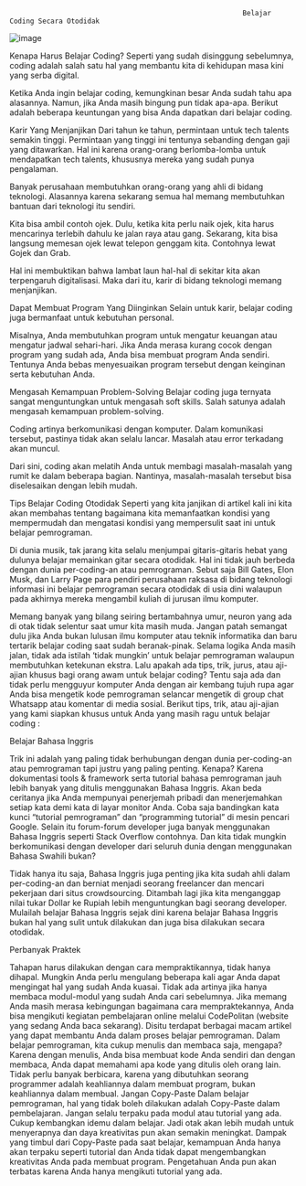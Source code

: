                                                              Belajar Coding Secara Otodidak

![image](https://user-images.githubusercontent.com/101205923/159150213-1a1d5e01-c0fc-4051-8ee6-f01e173228c5.png)

Kenapa Harus Belajar Coding?
Seperti yang sudah disinggung sebelumnya, coding adalah salah satu hal yang membantu kita di kehidupan masa kini yang serba digital. 

Ketika Anda ingin belajar coding, kemungkinan besar Anda sudah tahu apa alasannya. Namun, jika Anda masih bingung pun tidak apa-apa. Berikut adalah beberapa keuntungan yang bisa Anda dapatkan dari belajar coding.

Karir Yang Menjanjikan
Dari tahun ke tahun, permintaan untuk tech talents semakin tinggi. Permintaan yang tinggi ini tentunya sebanding dengan gaji yang ditawarkan. Hal ini karena orang-orang berlomba-lomba untuk mendapatkan tech talents, khususnya mereka yang sudah punya pengalaman.

Banyak perusahaan membutuhkan orang-orang yang ahli di bidang teknologi. Alasannya karena sekarang semua hal memang membutuhkan bantuan dari teknologi itu sendiri.

Kita bisa ambil contoh ojek. Dulu, ketika kita perlu naik ojek, kita harus mencarinya terlebih dahulu ke jalan raya atau gang. Sekarang, kita bisa langsung memesan ojek lewat telepon genggam kita. Contohnya lewat Gojek dan Grab.

Hal ini membuktikan bahwa lambat laun hal-hal di sekitar kita akan terpengaruh digitalisasi. Maka dari itu, karir di bidang teknologi memang menjanjikan.

Dapat Membuat Program Yang Diinginkan
Selain untuk karir, belajar coding juga bermanfaat untuk kebutuhan personal.

Misalnya, Anda membutuhkan program untuk mengatur keuangan atau mengatur jadwal sehari-hari. Jika Anda merasa kurang cocok dengan program yang sudah ada, Anda bisa membuat program Anda sendiri. Tentunya Anda bebas menyesuaikan program tersebut dengan keinginan serta kebutuhan Anda.

Mengasah Kemampuan Problem-Solving
Belajar coding juga ternyata sangat menguntungkan untuk mengasah soft skills. Salah satunya adalah mengasah kemampuan problem-solving.

Coding artinya berkomunikasi dengan komputer. Dalam komunikasi tersebut, pastinya tidak akan selalu lancar. Masalah atau error terkadang akan muncul.

Dari sini, coding akan melatih Anda untuk membagi masalah-masalah yang rumit ke dalam beberapa bagian. Nantinya, masalah-masalah tersebut bisa diselesaikan dengan lebih mudah.


Tips Belajar Coding Otodidak
Seperti yang kita janjikan di artikel kali ini kita akan membahas tentang bagaimana kita memanfaatkan kondisi yang mempermudah dan mengatasi kondisi yang mempersulit saat ini untuk belajar pemrograman.

Di dunia musik, tak jarang kita selalu menjumpai gitaris-gitaris hebat yang dulunya belajar memainkan gitar secara otodidak. Hal ini tidak jauh berbeda dengan dunia per-coding-an atau pemrograman. Sebut saja Bill Gates, Elon Musk, dan Larry Page para pendiri perusahaan raksasa di bidang teknologi informasi ini belajar pemrograman secara otodidak di usia dini walaupun pada akhirnya mereka mengambil kuliah di jurusan ilmu komputer.

Memang banyak yang bilang seiring bertambahnya umur, neuron yang ada di otak tidak selentur saat umur kita masih muda. Jangan patah semangat dulu jika Anda bukan lulusan ilmu komputer atau teknik informatika dan baru tertarik belajar coding saat sudah beranak-pinak. Selama logika Anda masih jalan, tidak ada istilah ‘tidak mungkin’ untuk belajar pemrograman walaupun membutuhkan ketekunan ekstra. Lalu apakah ada tips, trik, jurus, atau aji-ajian khusus bagi orang awam untuk belajar coding? Tentu saja ada dan tidak perlu mengguyur komputer Anda dengan air kembang tujuh rupa agar Anda bisa mengetik kode pemrograman selancar mengetik di group chat Whatsapp atau komentar di media sosial. Berikut tips, trik, atau aji-ajian yang kami siapkan khusus untuk Anda yang masih ragu untuk belajar coding :

Belajar Bahasa Inggris

Trik ini adalah yang paling tidak berhubungan dengan dunia per-coding-an atau pemrograman tapi justru yang paling penting. Kenapa? Karena dokumentasi tools & framework serta tutorial bahasa pemrograman jauh lebih banyak yang ditulis menggunakan Bahasa Inggris. Akan beda ceritanya jika Anda mempunyai penerjemah pribadi dan menerjemahkan setiap kata demi kata di layar monitor Anda. Coba saja bandingkan kata kunci “tutorial pemrograman” dan “programming tutorial” di mesin pencari Google. Selain itu forum-forum developer juga banyak menggunakan Bahasa Inggris seperti Stack Overflow contohnya. Dan kita tidak mungkin berkomunikasi dengan developer dari seluruh dunia dengan menggunakan Bahasa Swahili bukan?


Tidak hanya itu saja, Bahasa Inggris juga penting jika kita sudah ahli dalam per-coding-an dan berniat menjadi seorang freelancer dan mencari pekerjaan dari situs crowdsourcing. Ditambah lagi jika kita menganggap nilai tukar Dollar ke Rupiah lebih menguntungkan bagi seorang developer. Mulailah belajar Bahasa Inggris sejak dini karena belajar Bahasa Inggris bukan hal yang sulit untuk dilakukan dan juga bisa dilakukan secara otodidak.

Perbanyak Praktek

Tahapan harus dilakukan dengan cara mempraktikannya, tidak hanya dihapal. Mungkin Anda perlu mengulang beberapa kali agar Anda dapat mengingat hal yang sudah Anda kuasai. Tidak ada artinya jika hanya membaca modul-modul yang sudah Anda cari sebelumnya. Jika memang Anda masih merasa kebingungan bagaimana cara mempraktekannya, Anda bisa mengikuti kegiatan pembelajaran online melalui CodePolitan (website yang sedang Anda baca sekarang). Disitu terdapat berbagai macam artikel yang dapat membantu Anda dalam proses belajar pemrograman.
Dalam belajar pemrograman, kita cukup menulis dan membaca saja, mengapa? Karena dengan menulis, Anda bisa membuat kode Anda sendiri dan dengan membaca, Anda dapat memahami apa kode yang ditulis oleh orang lain. Tidak perlu banyak berbicara, karena yang dibutuhkan seorang programmer adalah keahliannya dalam membuat program, bukan keahliannya dalam membual.
Jangan Copy-Paste
Dalam belajar pemrograman, hal yang tidak boleh dilakukan adalah Copy-Paste dalam pembelajaran. Jangan selalu terpaku pada modul atau tutorial yang ada. Cukup kembangkan idemu dalam belajar. Jadi otak akan lebih mudah untuk menyerapnya dan daya kreativitas pun akan semakin meningkat.
Dampak yang timbul dari Copy-Paste pada saat belajar, kemampuan Anda hanya akan terpaku seperti tutorial dan Anda tidak dapat mengembangkan kreativitas Anda pada membuat program. Pengetahuan Anda pun akan terbatas karena Anda hanya mengikuti tutorial yang ada.
